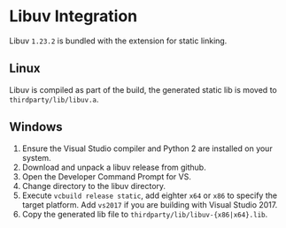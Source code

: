 # Libuv Integration

Libuv `1.23.2` is bundled with the extension for static linking.

## Linux

Libuv is compiled as part of the build, the generated static lib is moved to `thirdparty/lib/libuv.a`.

## Windows

1. Ensure the Visual Studio compiler and Python 2 are installed on your system.
2. Download and unpack a libuv release from github.
3. Open the Developer Command Prompt for VS.
4. Change directory to the libuv directory.
5. Execute `vcbuild release static`, add eighter `x64` or `x86` to specify the target platform. Add `vs2017` if you are building with Visual Studio 2017.
6. Copy the generated lib file to `thirdparty/lib/libuv-{x86|x64}.lib`.
